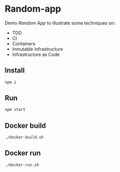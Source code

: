 # Random-app

Demo *Random App* to illustrate some techniques on:
  - TDD
  - CI
  - Containers
  - Inmutable Infrastructure
  - Infrastructure as Code


## Install

```sh
npm i
```

## Run

```sh
npm start
```

## Docker build

```sh
./docker-build.sh
```

## Docker run

```sh
./docker-run.sh
```
